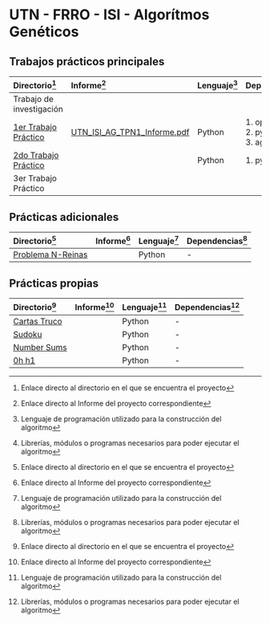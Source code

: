 # UTN - FRRO - ISI - Algorítmos Genéticos

## Trabajos prácticos principales

|Directorio[^1]|Informe[^2]|Lenguaje[^3]|Dependencias[^4]|
|:-|:-|:-|:-|
|Trabajo de investigación||||
|[1er Trabajo Práctico](https://github.com/NicoGabrielGallegos/AG-TP/tree/main/1er%20Trabajo%20Práctico)|[UTN_ISI_AG_TPN1_Informe.pdf](https://github.com/NicoGabrielGallegos/AG-TP/blob/main/1er%20Trabajo%20Práctico/UTN_ISI_AG_TPN1_Informe.pdf)|Python|1. openpyxl<br>2. pygen<br>3. agxl|
|[2do Trabajo Práctico](https://github.com/NicoGabrielGallegos/AG-TP/tree/main/2do%20Trabajo%20Práctico)||Python|1. pysearch|
|3er Trabajo Práctico||||

## Prácticas adicionales

|Directorio[^1]|Informe[^2]|Lenguaje[^3]|Dependencias[^4]|
|:-|:-|:-|:-|
|[Problema N-Reinas](https://github.com/NicoGabrielGallegos/AG-TP/tree/main/Otros%20ejercicios%20propuestos/Problema%20N-Reinas)||Python|-|

## Prácticas propias

|Directorio[^1]|Informe[^2]|Lenguaje[^3]|Dependencias[^4]|
|:-|:-|:-|:-|
|[Cartas Truco](https://github.com/NicoGabrielGallegos/AG-TP/tree/main/Práctica%20propia/Cartas%20Truco)||Python|-|
|[Sudoku](https://github.com/NicoGabrielGallegos/AG-TP/tree/main/Práctica%20propia/Sudoku)||Python|-|
|[Number Sums](https://github.com/NicoGabrielGallegos/AG-TP/tree/main/Práctica%20propia/Number%20Sums)||Python|-|
|[0h h1](https://github.com/NicoGabrielGallegos/AG-TP/tree/main/Práctica%20propia/0h%20h1)||Python|-|

[^1]: Enlace directo al directorio en el que se encuentra el proyecto

[^2]: Enlace directo al Informe del proyecto correspondiente

[^3]: Lenguaje de programación utilizado para la construcción del algoritmo

[^4]: Librerías, módulos o programas necesarios para poder ejecutar el algoritmo
